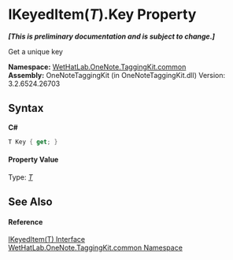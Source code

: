 # IKeyedItem(*T*).Key Property 
 _**\[This is preliminary documentation and is subject to change.\]**_

Get a unique key

**Namespace:**&nbsp;<a href="bcdbab9c-63d1-48a4-6937-af53fb8d9a55">WetHatLab.OneNote.TaggingKit.common</a><br />**Assembly:**&nbsp;OneNoteTaggingKit (in OneNoteTaggingKit.dll) Version: 3.2.6524.26703

## Syntax

**C#**<br />
``` C#
T Key { get; }
```


#### Property Value
Type: <a href="590347fa-5d6e-913f-a16d-4eba80b68cd8">*T*</a>

## See Also


#### Reference
<a href="590347fa-5d6e-913f-a16d-4eba80b68cd8">IKeyedItem(T) Interface</a><br /><a href="bcdbab9c-63d1-48a4-6937-af53fb8d9a55">WetHatLab.OneNote.TaggingKit.common Namespace</a><br />